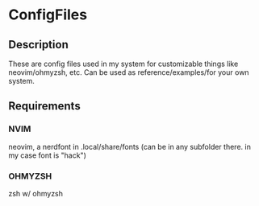 # ConfigFiles

## Description
These are config files used in my system for customizable things like neovim/ohmyzsh, etc. Can be used as reference/examples/for your own system.

## Requirements

### NVIM
neovim, a nerdfont in .local/share/fonts (can be in any subfolder there. in my case font is "hack")

### OHMYZSH
zsh w/ ohmyzsh

